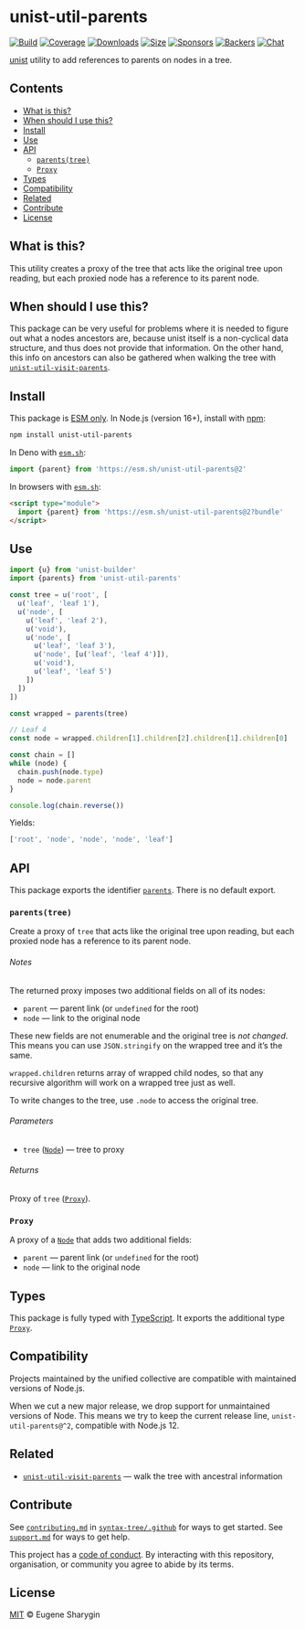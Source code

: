 # unist-util-parents

[![Build][build-badge]][build]
[![Coverage][coverage-badge]][coverage]
[![Downloads][downloads-badge]][downloads]
[![Size][size-badge]][size]
[![Sponsors][sponsors-badge]][collective]
[![Backers][backers-badge]][collective]
[![Chat][chat-badge]][chat]

[unist][] utility to add references to parents on nodes in a tree.

## Contents

*   [What is this?](#what-is-this)
*   [When should I use this?](#when-should-i-use-this)
*   [Install](#install)
*   [Use](#use)
*   [API](#api)
    *   [`parents(tree)`](#parentstree)
    *   [`Proxy`](#proxy)
*   [Types](#types)
*   [Compatibility](#compatibility)
*   [Related](#related)
*   [Contribute](#contribute)
*   [License](#license)

## What is this?

This utility creates a proxy of the tree that acts like the original tree upon
reading, but each proxied node has a reference to its parent node.

## When should I use this?

This package can be very useful for problems where it is needed to figure out
what a nodes ancestors are, because unist itself is a non-cyclical data
structure, and thus does not provide that information.
On the other hand, this info on ancestors can also be gathered when walking the
tree with [`unist-util-visit-parents`][unist-util-visit-parents].

## Install

This package is [ESM only][esm].
In Node.js (version 16+), install with [npm][]:

```sh
npm install unist-util-parents
```

In Deno with [`esm.sh`][esmsh]:

```js
import {parent} from 'https://esm.sh/unist-util-parents@2'
```

In browsers with [`esm.sh`][esmsh]:

```html
<script type="module">
  import {parent} from 'https://esm.sh/unist-util-parents@2?bundle'
</script>
```

## Use

```js
import {u} from 'unist-builder'
import {parents} from 'unist-util-parents'

const tree = u('root', [
  u('leaf', 'leaf 1'),
  u('node', [
    u('leaf', 'leaf 2'),
    u('void'),
    u('node', [
      u('leaf', 'leaf 3'),
      u('node', [u('leaf', 'leaf 4')]),
      u('void'),
      u('leaf', 'leaf 5')
    ])
  ])
])

const wrapped = parents(tree)

// Leaf 4
const node = wrapped.children[1].children[2].children[1].children[0]

const chain = []
while (node) {
  chain.push(node.type)
  node = node.parent
}

console.log(chain.reverse())
```

Yields:

```js
['root', 'node', 'node', 'node', 'leaf']
```

## API

This package exports the identifier [`parents`][api-parents].
There is no default export.

### `parents(tree)`

Create a proxy of `tree` that acts like the original tree upon reading, but
each proxied node has a reference to its parent node.

###### Notes

The returned proxy imposes two additional fields on all of its nodes:

*   `parent` — parent link (or `undefined` for the root)
*   `node` — link to the original node

These new fields are not enumerable and the original tree is *not changed*.
This means you can use `JSON.stringify` on the wrapped tree and it’s the same.

`wrapped.children` returns array of wrapped child nodes, so that any recursive
algorithm will work on a wrapped tree just as well.

To write changes to the tree, use `.node` to access the original tree.

###### Parameters

*   `tree` ([`Node`][node])
    — tree to proxy

###### Returns

Proxy of `tree` ([`Proxy`][api-proxy]).

### `Proxy`

A proxy of a [`Node`][node] that adds two additional fields:

*   `parent` — parent link (or `undefined` for the root)
*   `node` — link to the original node

## Types

This package is fully typed with [TypeScript][].
It exports the additional type [`Proxy`][api-proxy].

## Compatibility

Projects maintained by the unified collective are compatible with maintained
versions of Node.js.

When we cut a new major release, we drop support for unmaintained versions of
Node.
This means we try to keep the current release line, `unist-util-parents@^2`,
compatible with Node.js 12.

## Related

*   [`unist-util-visit-parents`][unist-util-visit-parents]
    — walk the tree with ancestral information

## Contribute

See [`contributing.md`][contributing] in [`syntax-tree/.github`][health] for
ways to get started.
See [`support.md`][support] for ways to get help.

This project has a [code of conduct][coc].
By interacting with this repository, organisation, or community you agree to
abide by its terms.

## License

[MIT][license] © Eugene Sharygin

<!-- Definitions -->

[build-badge]: https://github.com/syntax-tree/unist-util-parents/workflows/main/badge.svg

[build]: https://github.com/syntax-tree/unist-util-parents/actions

[coverage-badge]: https://img.shields.io/codecov/c/github/syntax-tree/unist-util-parents.svg

[coverage]: https://codecov.io/github/syntax-tree/unist-util-parents

[downloads-badge]: https://img.shields.io/npm/dm/unist-util-parents.svg

[downloads]: https://www.npmjs.com/package/unist-util-parents

[size-badge]: https://img.shields.io/badge/dynamic/json?label=minzipped%20size&query=$.size.compressedSize&url=https://deno.bundlejs.com/?q=unist-util-parents

[size]: https://bundlejs.com/?q=unist-util-parents

[sponsors-badge]: https://opencollective.com/unified/sponsors/badge.svg

[backers-badge]: https://opencollective.com/unified/backers/badge.svg

[collective]: https://opencollective.com/unified

[chat-badge]: https://img.shields.io/badge/chat-discussions-success.svg

[chat]: https://github.com/syntax-tree/unist/discussions

[npm]: https://docs.npmjs.com/cli/install

[esm]: https://gist.github.com/sindresorhus/a39789f98801d908bbc7ff3ecc99d99c

[esmsh]: https://esm.sh

[typescript]: https://www.typescriptlang.org

[license]: license

[health]: https://github.com/syntax-tree/.github

[contributing]: https://github.com/syntax-tree/.github/blob/main/contributing.md

[support]: https://github.com/syntax-tree/.github/blob/main/support.md

[coc]: https://github.com/syntax-tree/.github/blob/main/code-of-conduct.md

[unist]: https://github.com/syntax-tree/unist

[node]: https://github.com/syntax-tree/unist#node

[unist-util-visit-parents]: https://github.com/syntax-tree/unist-util-visit-parents

[api-parents]: #parentstree

[api-proxy]: #proxy

